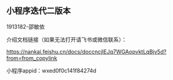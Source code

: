 ## 小程序迭代二版本

1913182-邵敏依

介绍文档链接（如果无法打开请飞书或微信联系）：

https://nankai.feishu.cn/docs/doccncjIEJq7WGAopvktLqBjv5d?from=from_copylink

小程序appid：wxed0f0c141f84274d



